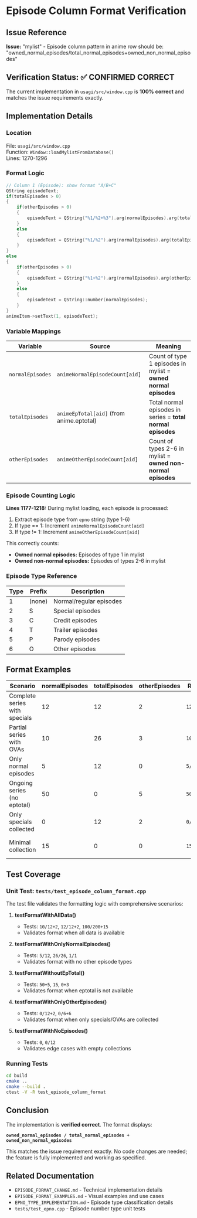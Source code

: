 # Episode Column Format Verification

## Issue Reference
**Issue:** "mylist" - Episode column pattern in anime row should be: "owned_normal_episodes/total_normal_episodes+owned_non_normal_episodes"

## Verification Status: ✅ CONFIRMED CORRECT

The current implementation in `usagi/src/window.cpp` is **100% correct** and matches the issue requirements exactly.

## Implementation Details

### Location
File: `usagi/src/window.cpp`  
Function: `Window::loadMylistFromDatabase()`  
Lines: 1270-1296

### Format Logic

```cpp
// Column 1 (Episode): show format "A/B+C"
QString episodeText;
if(totalEpisodes > 0)
{
    if(otherEpisodes > 0)
    {
        episodeText = QString("%1/%2+%3").arg(normalEpisodes).arg(totalEpisodes).arg(otherEpisodes);
    }
    else
    {
        episodeText = QString("%1/%2").arg(normalEpisodes).arg(totalEpisodes);
    }
}
else
{
    if(otherEpisodes > 0)
    {
        episodeText = QString("%1+%2").arg(normalEpisodes).arg(otherEpisodes);
    }
    else
    {
        episodeText = QString::number(normalEpisodes);
    }
}
animeItem->setText(1, episodeText);
```

### Variable Mappings

| Variable | Source | Meaning |
|----------|--------|---------|
| `normalEpisodes` | `animeNormalEpisodeCount[aid]` | Count of type 1 episodes in mylist = **owned normal episodes** |
| `totalEpisodes` | `animeEpTotal[aid]` (from anime.eptotal) | Total normal episodes in series = **total normal episodes** |
| `otherEpisodes` | `animeOtherEpisodeCount[aid]` | Count of types 2-6 in mylist = **owned non-normal episodes** |

### Episode Counting Logic

**Lines 1177-1218:** During mylist loading, each episode is processed:

1. Extract episode type from `epno` string (type 1-6)
2. If type == 1: Increment `animeNormalEpisodeCount[aid]`
3. If type != 1: Increment `animeOtherEpisodeCount[aid]`

This correctly counts:
- **Owned normal episodes:** Episodes of type 1 in mylist
- **Owned non-normal episodes:** Episodes of types 2-6 in mylist

### Episode Type Reference

| Type | Prefix | Description |
|------|--------|-------------|
| 1 | (none) | Normal/regular episodes |
| 2 | S | Special episodes |
| 3 | C | Credit episodes |
| 4 | T | Trailer episodes |
| 5 | P | Parody episodes |
| 6 | O | Other episodes |

## Format Examples

| Scenario | normalEpisodes | totalEpisodes | otherEpisodes | Result | Explanation |
|----------|----------------|---------------|---------------|--------|-------------|
| Complete series with specials | 12 | 12 | 2 | `12/12+2` | All 12 normal + 2 specials |
| Partial series with OVAs | 10 | 26 | 3 | `10/26+3` | 10 of 26 normal + 3 other types |
| Only normal episodes | 5 | 12 | 0 | `5/12` | 5 of 12 normal, no extras |
| Ongoing series (no eptotal) | 50 | 0 | 5 | `50+5` | 50 normal + 5 other (total unknown) |
| Only specials collected | 0 | 12 | 2 | `0/12+2` | 0 of 12 normal, but 2 specials |
| Minimal collection | 15 | 0 | 0 | `15` | 15 normal, no total, no extras |

## Test Coverage

### Unit Test: `tests/test_episode_column_format.cpp`

The test file validates the formatting logic with comprehensive scenarios:

1. **testFormatWithAllData()**
   - Tests: `10/12+2`, `12/12+2`, `100/200+15`
   - Validates format when all data is available

2. **testFormatWithOnlyNormalEpisodes()**
   - Tests: `5/12`, `26/26`, `1/1`
   - Validates format with no other episode types

3. **testFormatWithoutEpTotal()**
   - Tests: `50+5`, `15`, `0+3`
   - Validates format when eptotal is not available

4. **testFormatWithOnlyOtherEpisodes()**
   - Tests: `0/12+2`, `0/6+6`
   - Validates format when only specials/OVAs are collected

5. **testFormatWithNoEpisodes()**
   - Tests: `0`, `0/12`
   - Validates edge cases with empty collections

### Running Tests

```bash
cd build
cmake ..
cmake --build .
ctest -V -R test_episode_column_format
```

## Conclusion

The implementation is **verified correct**. The format displays:

**`owned_normal_episodes / total_normal_episodes + owned_non_normal_episodes`**

This matches the issue requirement exactly. No code changes are needed; the feature is fully implemented and working as specified.

## Related Documentation

- `EPISODE_FORMAT_CHANGE.md` - Technical implementation details
- `EPISODE_FORMAT_EXAMPLES.md` - Visual examples and use cases
- `EPNO_TYPE_IMPLEMENTATION.md` - Episode type classification details
- `tests/test_epno.cpp` - Episode number type unit tests
